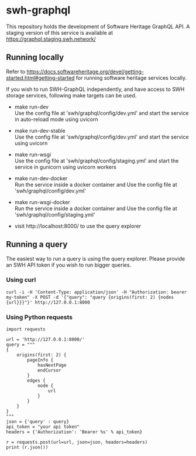 # swh-graphql

This repository holds the development of Software Heritage GraphQL API.
A staging version of this service is available at https://graphql.staging.swh.network/

## Running locally

Refer to https://docs.softwareheritage.org/devel/getting-started.html#getting-started for
running software heritage services locally.

If you wish to run SWH-GraphQL independently, and have access to SWH storage services,
following make targets can be used.

- make run-dev\
Use the config file at 'swh/graphql/config/dev.yml' and start the service in
auto-reload mode using uvicorn

- make run-dev-stable\
Use the config file at 'swh/graphql/config/dev.yml' and start the service
using uvicorn

- make run-wsgi\
Use the config file at 'swh/graphql/config/staging.yml' and start the service
in gunicorn using uvicorn workers

- make run-dev-docker\
Run the service inside a docker container and Use the config file
at 'swh/graphql/config/dev.yml'

- make run-wsgi-docker\
Run the service inside a docker container and Use the config file
at 'swh/graphql/config/staging.yml'

- visit http://localhost:8000/ to use the query explorer

## Running a query

The easiest way to run a query is using the query explorer.
Please provide an SWH API token if you wish to run bigger queries.

### Using curl

```
curl -i -H 'Content-Type: application/json' -H "Authorization: bearer my-token" -X POST -d '{"query": "query {origins(first: 2) {nodes {url}}}"}' http://127.0.0.1:8000
```

### Using Python requests

```
import requests

url = 'http://127.0.0.1:8000/'
query = """
{
    origins(first: 2) {
        pageInfo {
            hasNextPage
            endCursor
        }
        edges {
            node {
                url
            }
        }
    }
}
"""
json = {'query' : query}
api_token = "your api token"
headers = {'Authorization': 'Bearer %s' % api_token}

r = requests.post(url=url, json=json, headers=headers)
print (r.json())

```
